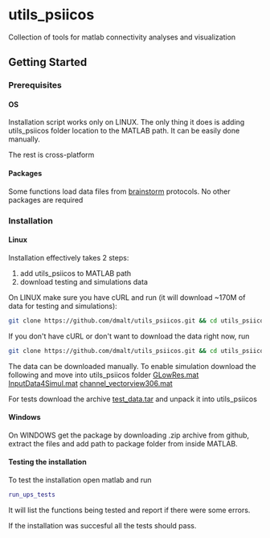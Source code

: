 # utils_psiicos

Collection of tools for matlab connectivity analyses and visualization

Getting Started
---------------

### Prerequisites

#### OS
Installation script works only on LINUX. The only thing it does is
adding utils_psiicos folder location to the MATLAB path. It can be easily done manually.

The rest is cross-platform

#### Packages
Some functions load data files from [brainstorm](http://neuroimage.usc.edu/brainstorm/) protocols.
No other packages are required

### Installation

#### Linux
Installation effectively takes 2 steps:
1. add utils_psiicos to MATLAB path
2. download testing and simulations data

On LINUX make sure you have cURL and run
(it will download ~170M of data for testing and simulations):

```bash
git clone https://github.com/dmalt/utils_psiicos.git && cd utils_psiicos && ./install.sh --sim-data --test-data && cd ..
```

If you don't have cURL or don't want to download the data right now, run

```bash
git clone https://github.com/dmalt/utils_psiicos.git && cd utils_psiicos && ./install.sh && cd ..
```

The data can be downloaded manually.
To enable simulation download the following and move into utils_psiicos folder
[GLowRes.mat](https://yadi.sk/d/xt_T5MPX3QYsXX)
[InputData4Simul.mat](https://yadi.sk/d/ifjPqQeX3QYsok)
[channel_vectorview306.mat](https://yadi.sk/d/SP-vT_wR3QYtAp)

For tests download the archive [test_data.tar](https://yadi.sk/d/E5KggBOE3QYwc7)
and unpack it into utils_psiicos


#### Windows
On WINDOWS get the package by downloading .zip archive from github,
extract the files and add path to package folder from inside MATLAB.

#### Testing the installation
To test the installation open matlab and run

```matlab
run_ups_tests
```

It will list the functions being tested and report if there were some errors.

If the installation was succesful all the tests should pass.
